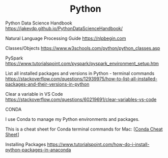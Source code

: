 <h1 align="center">Python</h1>

Python Data Science Handbook https://jakevdp.github.io/PythonDataScienceHandbook/

Natural Language Processing Guide https://nlpbegin.com

Classes/Objects https://www.w3schools.com/python/python_classes.asp

PySpark https://www.tutorialspoint.com/pyspark/pyspark_environment_setup.htm

List all installed packages and versions in Python - terminal commands https://stackoverflow.com/questions/12939975/how-to-list-all-installed-packages-and-their-versions-in-python

Clear a variable in VS Code https://stackoverflow.com/questions/60219691/clear-variables-vs-code

CONDA

I use Conda to manage my Python environments and packages.

This is a cheat sheet for Conda terminal commands for Mac: [[Conda Cheat Sheet](https://docs.conda.io/projects/conda/en/4.6.0/_downloads/52a95608c49671267e40c689e0bc00ca/conda-cheatsheet.pdf)]

Installing Packages https://www.tutorialspoint.com/how-do-i-install-python-packages-in-anaconda
